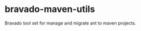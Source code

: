bravado-maven-utils
===================

Bravado tool set for manage and migrate ant to maven projects.
